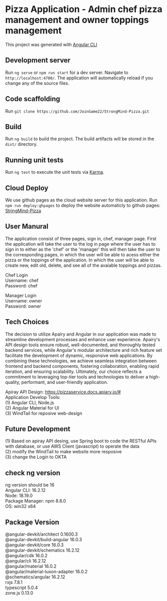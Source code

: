 # Pizza Application - Admin chef pizza management and owner toppings management

This project was generated with [Angular CLI](https://github.com/angular/angular-cli)

## Development server

Run `ng serve` or `npm run start` for a dev server. Navigate to `http://localhost:4700/`. The application will automatically reload if you change any of the source files.

## Code scaffolding

Run `git clone https://github.com/JoinGame22/StrongMind-Pizza.git`

## Build

Run `ng build` to build the project. The build artifacts will be stored in the `dist/` directory.

## Running unit tests

Run `ng test` to execute the unit tests via [Karma](https://karma-runner.github.io).

## Cloud Deploy

We use github pages as the cloud website server for this application. Run `npm run deploy:ghpages` to deploy the website automaticly to github pages: [StringMind-Pizza](https://joingame22.github.io/StrongMind-Pizza/)

## User Manural
The application consist of three pages, sign in, chef, manager page. First the application will take the user to the log in page where the user has to
sign in to either as the 'chef' or the 'manager' this will then take the user to the corresponding pages, in which the user will be able to
acess either the pizza or the toppings of the application. In which the user will be able to create new, edit old, delete, and see all of the avaiable toppings and pizzas.

Chef Login  
Username: chef  
Password: chef  

Manager Login  
Username: owner  
Password: owner  

## Tech Choices
The decision to utilize Apairy and Angular in our application was made to streamline development processes and enhance user experience. Apairy's API design tools ensure robust, well-documented, and thoroughly tested backend services, while Angular's modular architecture and rich feature set facilitate the development of dynamic, responsive web applications. By combining these technologies, we achieve seamless integration between frontend and backend components, fostering collaboration, enabling rapid iteration, and ensuring scalability. Ultimately, our choice reflects a commitment to leveraging top-tier tools and technologies to deliver a high-quality, performant, and user-friendly application.

Apiray API Design: https://pizzaservice.docs.apiary.io/#  
Application Develop Tools:  
(1) Angular CLI, Node.js  
(2) Angular Material for UI  
(3) WindTail for reposive web-design  

## Future Development
(1) Based on apiray API desing, use Spring boot to code the RESTful APIs with database, or use AWS Client (javascript) to operate the data  
(2) modify the WindTail to make website more resposive  
(3) change the Login to OKTA  

## check ng version
ng version should be 16  
Angular CLI: 16.2.12  
Node: 18.19.0  
Package Manager: npm 8.8.0  
OS: win32 x64  

Package                           Version  
-----------------------------------------------------------  
@angular-devkit/architect         0.1600.3  
@angular-devkit/build-angular     16.0.3  
@angular-devkit/core              16.0.3  
@angular-devkit/schematics        16.2.12  
@angular/cdk                      16.0.2  
@angular/cli                      16.2.12  
@angular/material                 16.0.2  
@angular/material-luxon-adapter   16.0.2  
@schematics/angular               16.2.12  
rxjs                              7.8.1  
typescript                        5.0.4  
zone.js                           0.13.0  